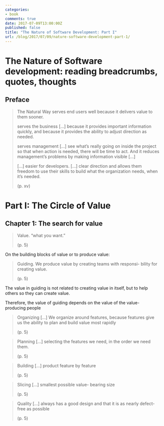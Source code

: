 ```yaml
---
categories:
- book
comments: true
date: 2017-07-09T13:00:00Z
published: false
title: "The Nature of Software Development: Part I"
url: /blog/2017/07/09/nature-software-development-part-1/
---
```


# The Nature of Software development: reading breadcrumbs, quotes, thoughts

## Preface

> The Natural Way serves end users well because it delivers value to them sooner.
>
> serves the business [...] because it provides important information quickly, and because it provides the ability to adjust direction as needed.
>
> serves management [...] see what’s really going on inside the project so that when action is needed, there will be time to act. And it reduces management’s problems by making information visible [...]
>
> [...] easier for developers. [...] clear direction and allows them freedom to use their skills to build what the organization needs, when it’s needed.
>
> (p. xv)


# Part I: The Circle of Value

## Chapter 1: The search for value

> Value.  “what you want.”
>
> (p. 5)

On the building blocks of value or to produce value:

> Guiding. We produce value by creating teams with responsi- bility for creating value.
>
> (p. 5)

The value in guiding is not related to creating value in itself, but to help others so they can create value.

Therefore, the value of guiding depends on the value of the value-producing people

> Organizing [...] We organize around features, because features give us the ability to plan and build value most rapidly
>
> (p. 5)

> Planning [...] selecting the features we need, in the order we need them.
>
> (p. 5)

> Building [...] product feature by feature
>
> (p. 5)

> Slicing [...] smallest possible value- bearing size
>
> (p. 5)

> Quality [...] always has a good design and that it is as nearly defect-free as possible
>
> (p. 5)

